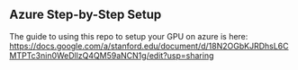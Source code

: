 ## Azure Step-by-Step Setup

The guide to using this repo to setup your GPU on azure is here: https://docs.google.com/a/stanford.edu/document/d/18N2OGbKJRDhsL6CMTPTc3nin0WeDllzQ4QM59aNCN1g/edit?usp=sharing
